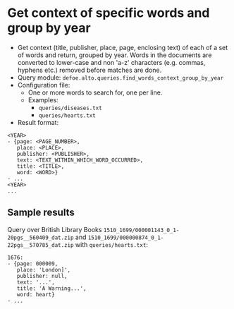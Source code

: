 # Get context of specific words and group by year

* Get context (title, publisher, place, page, enclosing text) of each of a set of words and return, grouped by year. Words in the documents are converted to lower-case and non 'a-z' characters (e.g. commas, hyphens etc.) removed before matches are done.
* Query module: `defoe.alto.queries.find_words_context_group_by_year`
* Configuration file:
  - One or more words to search for, one per line.
  - Examples:
    - `queries/diseases.txt`
    - `queries/hearts.txt`
* Result format:

```
<YEAR>
- {page: <PAGE_NUMBER>,
   place: <PLACE>,
   publisher: <PUBLISHER>,
   text: <TEXT_WITHIN_WHICH_WORD_OCCURRED>,
   title: <TITLE>,
   word: <WORD>}
- ...
<YEAR>
...
```

## Sample results

Query over British Library Books `1510_1699/000001143_0_1-20pgs__560409_dat.zip` and `1510_1699/000000874_0_1-22pgs__570785_dat.zip` with `queries/hearts.txt`:

```
1676:
- {page: 000009,
   place: 'London]',
   publisher: null,
   text: '...',
   title: 'A Warning...',
   word: heart}
- ...
```
